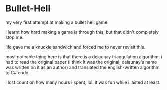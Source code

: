 # Bullet-Hell

my very first attempt at making a bullet hell game.

i learnt how hard making a game is through this, but that didn't completely stop me.

life gave me a knuckle sandwich and forced me to never revisit this.

most noteable thing here is that there is a delaunay triangulation algorithm. i had to read the original paper (i think it was the original, delaunay's name was written on it as an author) and translated the english-written algorithm to C# code.

i lost count on how many hours i spent, lol. it was fun while i lasted at least.

